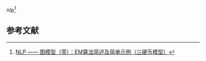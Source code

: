 nlp[^ 1]

## 参考文献

[^ 1]: [NLP —— 图模型（零）：EM算法简述及简单示例（三硬币模型）](https://www.cnblogs.com/Determined22/p/5776791.html)
[^ 2]: [NLP —— 图模型（一）隐马尔可夫模型（Hidden Markov model，HMM）](https://www.cnblogs.com/Determined22/p/6750327.html)
[^ 2]: [NLP —— 图模型（二）条件随机场（Conditional random field，CRF）](https://www.cnblogs.com/Determined22/p/6915730.html)
[^ 4]: [NLP —— 图模型（三）pLSA（Probabilistic latent semantic analysis，概率隐性语义分析）模型](https://www.cnblogs.com/Determined22/p/7237111.html)

